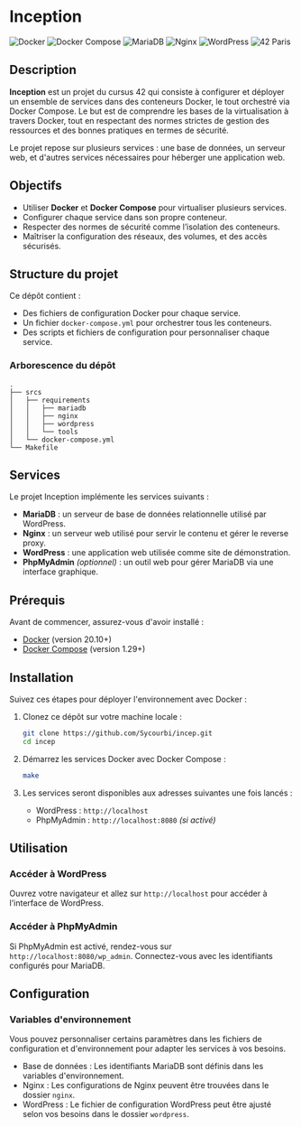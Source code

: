 # Inception

![Docker](https://img.shields.io/badge/container-Docker-blue)
![Docker Compose](https://img.shields.io/badge/docker%20compose-yes-blue)
![MariaDB](https://img.shields.io/badge/database-MariaDB-blue)
![Nginx](https://img.shields.io/badge/web%20server-Nginx-green)
![WordPress](https://img.shields.io/badge/cms-WordPress-blueviolet)
![42 Paris](https://img.shields.io/badge/42-Paris-blue)



## Description

**Inception** est un projet du cursus 42 qui consiste à configurer et déployer un ensemble de services dans des conteneurs Docker, le tout orchestré via Docker Compose. Le but est de comprendre les bases de la virtualisation à travers Docker, tout en respectant des normes strictes de gestion des ressources et des bonnes pratiques en termes de sécurité.

Le projet repose sur plusieurs services : une base de données, un serveur web, et d'autres services nécessaires pour héberger une application web.

## Objectifs

- Utiliser **Docker** et **Docker Compose** pour virtualiser plusieurs services.
- Configurer chaque service dans son propre conteneur.
- Respecter des normes de sécurité comme l’isolation des conteneurs.
- Maîtriser la configuration des réseaux, des volumes, et des accès sécurisés.

## Structure du projet

Ce dépôt contient :

- Des fichiers de configuration Docker pour chaque service.
- Un fichier `docker-compose.yml` pour orchestrer tous les conteneurs.
- Des scripts et fichiers de configuration pour personnaliser chaque service.

### Arborescence du dépôt
```
.
├── srcs
│   ├── requirements
│   │   ├── mariadb
│   │   ├── nginx
│   │   ├── wordpress
│   │   └── tools
│   └── docker-compose.yml
└── Makefile
```

## Services

Le projet Inception implémente les services suivants :

- **MariaDB** : un serveur de base de données relationnelle utilisé par WordPress.
- **Nginx** : un serveur web utilisé pour servir le contenu et gérer le reverse proxy.
- **WordPress** : une application web utilisée comme site de démonstration.
- **PhpMyAdmin** *(optionnel)* : un outil web pour gérer MariaDB via une interface graphique.

## Prérequis

Avant de commencer, assurez-vous d'avoir installé :

- [Docker](https://www.docker.com/get-started) (version 20.10+)
- [Docker Compose](https://docs.docker.com/compose/install/) (version 1.29+)

## Installation

Suivez ces étapes pour déployer l'environnement avec Docker :

1. Clonez ce dépôt sur votre machine locale :

    ```bash
    git clone https://github.com/Sycourbi/incep.git
    cd incep
    ```

2. Démarrez les services Docker avec Docker Compose :

    ```bash
    make
    ```

3. Les services seront disponibles aux adresses suivantes une fois lancés :

    - WordPress : `http://localhost`
    - PhpMyAdmin : `http://localhost:8080` *(si activé)*

## Utilisation

### Accéder à WordPress

Ouvrez votre navigateur et allez sur `http://localhost` pour accéder à l'interface de WordPress.

### Accéder à PhpMyAdmin

Si PhpMyAdmin est activé, rendez-vous sur `http://localhost:8080/wp_admin`. Connectez-vous avec les identifiants configurés pour MariaDB.

## Configuration

### Variables d'environnement

Vous pouvez personnaliser certains paramètres dans les fichiers de configuration et d'environnement pour adapter les services à vos besoins.

- Base de données : Les identifiants MariaDB sont définis dans les variables d'environnement.
- Nginx : Les configurations de Nginx peuvent être trouvées dans le dossier `nginx`.
- WordPress : Le fichier de configuration WordPress peut être ajusté selon vos besoins dans le dossier `wordpress`.
